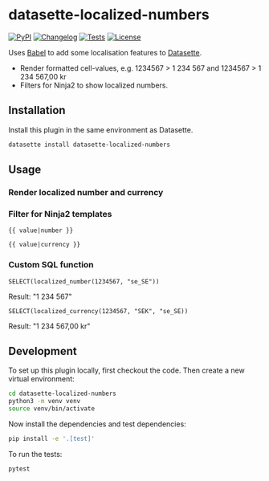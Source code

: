 # datasette-localized-numbers

[![PyPI](https://img.shields.io/pypi/v/datasette-localized-numbers.svg)](https://pypi.org/project/datasette-localized-numbers/)
[![Changelog](https://img.shields.io/github/v/release/svkau/datasette-localized-numbers?include_prereleases&label=changelog)](https://github.com/svkau/datasette-localized-numbers/releases)
[![Tests](https://github.com/svkau/datasette-localized-numbers/workflows/Test/badge.svg)](https://github.com/svkau/datasette-localized-numbers/actions?query=workflow%3ATest)
[![License](https://img.shields.io/badge/license-Apache%202.0-blue.svg)](https://github.com/svkau/datasette-localized-numbers/blob/main/LICENSE)

Uses [Babel](https://github.com/python-babel/babel) to add some localisation features to [Datasette](https://github.com/simonw/datasette).

- Render formatted cell-values, e.g. 1234567 > 1 234 567 and 1234567 > 1 234 567,00 kr
- Filters for Ninja2 to show localized numbers.

## Installation

Install this plugin in the same environment as Datasette.
```bash
datasette install datasette-localized-numbers
```
## Usage

### Render localized number and currency

### Filter for Ninja2 templates
```
{{ value|number }}

{{ value|currency }}
```

### Custom SQL function
```
SELECT(localized_number(1234567, "se_SE"))
```

Result: "1 234 567" 

```
SELECT(localized_currency(1234567, "SEK", "se_SE))
```

Result: "1 234 567,00 kr"

## Development

To set up this plugin locally, first checkout the code. Then create a new virtual environment:
```bash
cd datasette-localized-numbers
python3 -m venv venv
source venv/bin/activate
```
Now install the dependencies and test dependencies:
```bash
pip install -e '.[test]'
```
To run the tests:
```bash
pytest
```
